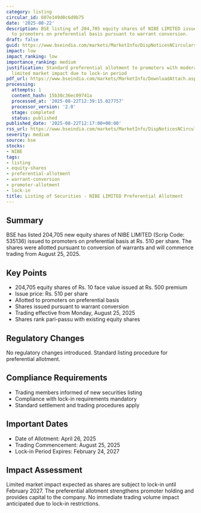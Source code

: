 ```yaml
---
category: listing
circular_id: 607e149d0c6d9b75
date: '2025-08-22'
description: BSE listing of 204,705 equity shares of NIBE LIMITED issued at premium
  to promoters on preferential basis pursuant to warrant conversion.
draft: false
guid: https://www.bseindia.com/markets/MarketInfo/DispNoticesNCirculars.aspx?Noticeid={60FFBBAF-CF3F-4E71-B4A9-EE84B35E6909}&noticeno=20250822-27&dt=08/22/2025&icount=27&totcount=29&flag=0
impact: low
impact_ranking: low
importance_ranking: medium
justification: Standard preferential allotment to promoters with moderate share count,
  limited market impact due to lock-in period
pdf_url: https://www.bseindia.com/markets/MarketInfo/DownloadAttach.aspx?id=20250822-27&attachedId=
processing:
  attempts: 1
  content_hash: 15b30c36ec09741a
  processed_at: '2025-08-22T12:39:15.027757'
  processor_version: '2.0'
  stage: completed
  status: published
published_date: '2025-08-22T12:17:00+00:00'
rss_url: https://www.bseindia.com/markets/MarketInfo/DispNoticesNCirculars.aspx?Noticeid={60FFBBAF-CF3F-4E71-B4A9-EE84B35E6909}&noticeno=20250822-27&dt=08/22/2025&icount=27&totcount=29&flag=0
severity: medium
source: bse
stocks:
- NIBE
tags:
- listing
- equity-shares
- preferential-allotment
- warrant-conversion
- promoter-allotment
- lock-in
title: Listing of Securities - NIBE LIMITED Preferential Allotment
---
```


## Summary

BSE has listed 204,705 new equity shares of NIBE LIMITED (Scrip Code: 535136) issued to promoters on preferential basis at Rs. 510 per share. The shares were allotted pursuant to conversion of warrants and will commence trading from August 25, 2025.

## Key Points

- 204,705 equity shares of Rs. 10 face value issued at Rs. 500 premium
- Issue price: Rs. 510 per share
- Allotted to promoters on preferential basis
- Shares issued pursuant to warrant conversion
- Trading effective from Monday, August 25, 2025
- Shares rank pari-passu with existing equity shares

## Regulatory Changes

No regulatory changes introduced. Standard listing procedure for preferential allotment.

## Compliance Requirements

- Trading members informed of new securities listing
- Compliance with lock-in requirements mandatory
- Standard settlement and trading procedures apply

## Important Dates

- Date of Allotment: April 26, 2025
- Trading Commencement: August 25, 2025
- Lock-in Period Expires: February 24, 2027

## Impact Assessment

Limited market impact expected as shares are subject to lock-in until February 2027. The preferential allotment strengthens promoter holding and provides capital to the company. No immediate trading volume impact anticipated due to lock-in restrictions.